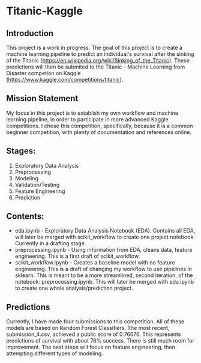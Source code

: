 # Titanic-Kaggle

## Introduction

This project is a work in progress. The goal of this project is to create a machine learning pipeline to predict an individual's survival after the sinking of the Titanic (https://en.wikipedia.org/wiki/Sinking_of_the_Titanic). These predictions will then be submited to the Titanic - Machine Learning from Disaster competion on Kaggle (https://www.kaggle.com/competitions/titanic). 

## Mission Statement

My focus in this project is to establish my own workflow and machine learning pipeline, in order to participate in more advanced Kaggle competitions. I chose this competition, specifically, because it is a common beginner competition, with plenty of documentation and references online. 

## Stages:

1. Exploratory Data Analysis
2. Preprocessing
3. Modeling
4. Validation/Testing
5. Feature Engineering
6. Prediction

## Contents:

* eda.ipynb - Exploratory Data Analysis Notebook (EDA). Contains all EDA, will later be merged with scikit_workflow to create one project notebook. Currently in a drafting stage.
* preprocessing.ipynb - Using information from EDA, cleans data, feature engineering. This is a first draft of scikit_workflow.
* scikit_workflow.ipynb - Creates a baseline model with no feature engineering. This is a draft of changing my workflow to use pipelines in sklearn. This is meant to be a more streamlined, second iteration, of the notebook: preprocessing.ipynb. This will later be merged with eda.ipynb to create one whole analysis/prediction project.


## Predictions

Currently, I have made four submissions to this competition. All of these models are based on Random Forest Classifiers. The most recent, submission_4.csv, achieved a public score of 0.76076. This represents predictions of survival with about 76% success. There is still much room for improvement. The next steps will focus on feature engineering, then attempting different types of modeling.
